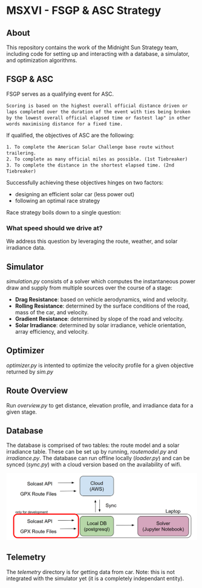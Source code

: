 # MSXVI - FSGP & ASC Strategy
## About
This repository contains the work of the Midnight Sun Strategy team, including code for setting up and interacting with a database, a simulator, and optimization algorithms.

## FSGP & ASC
FSGP serves as a qualifying event for ASC. 

    Scoring is based on the highest overall official distance driven or laps completed over the duration of the event with ties being broken by the lowest overall official elapsed time or fastest lap" in other words maximising distance for a fixed time. 

If qualified, the objectives of ASC are the following:

    1. To complete the American Solar Challenge base route without trailering.
    2. To complete as many official miles as possible. (1st Tiebreaker)
    3. To complete the distance in the shortest elapsed time. (2nd Tiebreaker)

Successfully achieving these objectives hinges on two factors: 
- designing an efficient solar car (less power out)
- following an optimal race strategy

Race strategy boils down to a single question:

### **What speed should we drive at?**

We address this question by leveraging the route, weather, and solar irradiance data. 

## Simulator

*simulation.py* consists of a solver which computes the instantaneous power draw and supply from multiple sources over the course of a stage:

- **Drag Resistance**: based on vehicle aerodynamics, wind and velocity.
- **Rolling Resistance**: determined by the surface conditions of the road, mass of the car, and velocity.
- **Gradient Resistance**: determined by slope of the road and velocity.
- **Solar Irradiance**: determined by solar irradiance, vehicle orientation, array efficiency, and velocity.

## Optimizer

*optimizer.py* is intented to optimize the velocity profile for a given objective returned by *sim.py*

## Route Overview

Run *overview.py* to get distance, elevation profile, and irradiance data for a given stage.

## Database

The database is comprised of two tables: the route model and a solar irradiance table. These can be set up by running, *routemodel.py* and *irradiance.py*. The database can run offline locally (*loader.py*) and can be synced (*sync.py*) with a cloud version based on the availability of wifi. 

![Architecture Diagram](docs/architecture.PNG)

## Telemetry

The *telemetry* directory is for getting data from car. Note: this is not integrated with the simulator yet (it is a completely independant entity).


